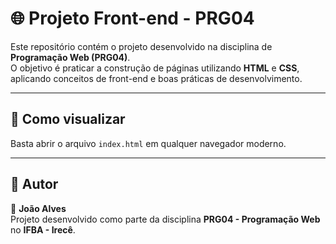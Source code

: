 # 🌐 Projeto Front-end - PRG04

Este repositório contém o projeto desenvolvido na disciplina de **Programação Web (PRG04)**.  
O objetivo é praticar a construção de páginas utilizando **HTML** e **CSS**, aplicando conceitos de front-end e boas práticas de desenvolvimento.

---

## 🚀 Como visualizar

Basta abrir o arquivo `index.html` em qualquer navegador moderno.

---

## 📖 Autor

👤 **João Alves**  
Projeto desenvolvido como parte da disciplina **PRG04 - Programação Web** no **IFBA - Irecê**.
